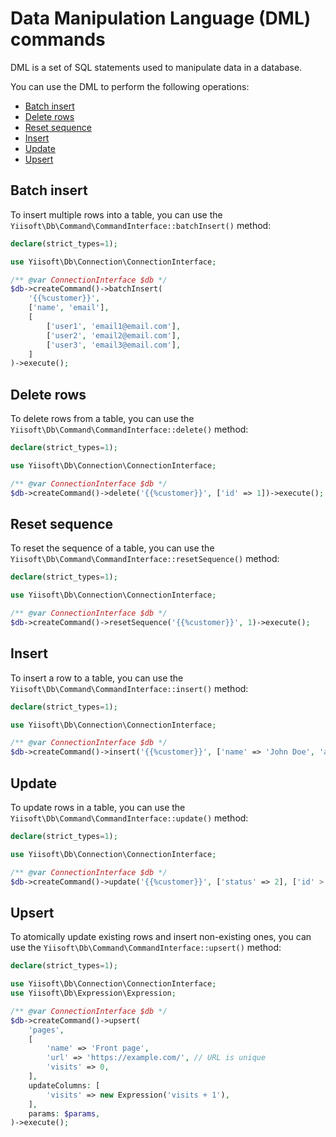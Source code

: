 # Data Manipulation Language (DML) commands

DML is a set of SQL statements used to manipulate data in a database.

You can use the DML to perform the following operations:

- [Batch insert](#batch-insert)
- [Delete rows](#delete-rows)
- [Reset sequence](#reset-sequence)
- [Insert](#insert)
- [Update](#update)
- [Upsert](#upsert)

## Batch insert

To insert multiple rows into a table, you can use the `Yiisoft\Db\Command\CommandInterface::batchInsert()` method:

```php
declare(strict_types=1);

use Yiisoft\Db\Connection\ConnectionInterface;

/** @var ConnectionInterface $db */
$db->createCommand()->batchInsert(
    '{{%customer}}',
    ['name', 'email'],
    [
        ['user1', 'email1@email.com'],
        ['user2', 'email2@email.com'],
        ['user3', 'email3@email.com'],
    ]
)->execute();
```

## Delete rows

To delete rows from a table, you can use the `Yiisoft\Db\Command\CommandInterface::delete()` method:

```php
declare(strict_types=1);

use Yiisoft\Db\Connection\ConnectionInterface;

/** @var ConnectionInterface $db */
$db->createCommand()->delete('{{%customer}}', ['id' => 1])->execute();
```

## Reset sequence

To reset the sequence of a table, you can use the `Yiisoft\Db\Command\CommandInterface::resetSequence()` method:

```php
declare(strict_types=1);

use Yiisoft\Db\Connection\ConnectionInterface;

/** @var ConnectionInterface $db */
$db->createCommand()->resetSequence('{{%customer}}', 1)->execute();
```

## Insert

To insert a row to a table, you can use the `Yiisoft\Db\Command\CommandInterface::insert()` method:

```php
declare(strict_types=1);

use Yiisoft\Db\Connection\ConnectionInterface;

/** @var ConnectionInterface $db */
$db->createCommand()->insert('{{%customer}}', ['name' => 'John Doe', 'age' => 18])->execute();
```

## Update

To update rows in a table, you can use the `Yiisoft\Db\Command\CommandInterface::update()` method:

```php
declare(strict_types=1);

use Yiisoft\Db\Connection\ConnectionInterface;

/** @var ConnectionInterface $db */
$db->createCommand()->update('{{%customer}}', ['status' => 2], ['id' > 1])->execute();
```

## Upsert

To atomically update existing rows and insert non-existing ones,
you can use the `Yiisoft\Db\Command\CommandInterface::upsert()` method:

```php
declare(strict_types=1);

use Yiisoft\Db\Connection\ConnectionInterface;
use Yiisoft\Db\Expression\Expression;

/** @var ConnectionInterface $db */
$db->createCommand()->upsert(
    'pages',
    [
        'name' => 'Front page',
        'url' => 'https://example.com/', // URL is unique
        'visits' => 0,
    ],
    updateColumns: [
        'visits' => new Expression('visits + 1'),
    ],
    params: $params,
)->execute();
```
